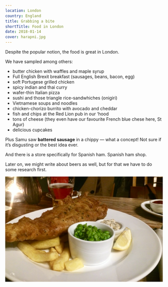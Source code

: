 ```yaml
---
location: London
country: England
title: Grabbing a bite
shortTitle: Food in London
date: 2018-01-14
cover: harapni.jpg
---
```


Despite the popular notion, the food is great in London.

We have sampled among others:

- butter chicken with waffles and maple syrup
- Full English Brexit breakfast (sausages, beans, bacon, egg)
- soft Portugese grilled chicken
- spicy indian and thai curry
- wafer-thin Italian pizza
- sushi and those triangle rice-sandwhiches (onigiri)
- Vietnamese soups and noodles
- chicken-chorizo burrito with avocado and cheddar
- fish and chips at the Red Lion pub in our ‘hood
- tons of cheese (they even have our favourite French blue chese here, St Agur)
- delicious cupcakes

Plus Samu saw **battered sausage** in a chippy — what a concept! Not sure if it’s disgusting or the best idea ever.

And there is a store specifically for Spanish ham. Spanish ham shop.

Later on, we might write about beers as well, but for that we have to do some research first.

![fish and chips](../../img/hal.jpg)
